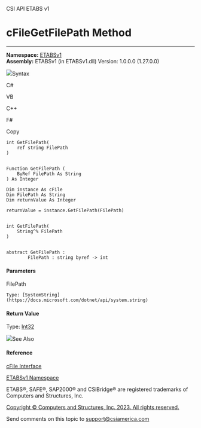 ﻿

CSI API ETABS v1

# cFileGetFilePath Method  
  
---  
  
**Namespace:** [ETABSv1](2780f1b8-2033-5289-2298-1cdb2a7508d9.htm)  
**Assembly:** ETABSv1 (in ETABSv1.dll) Version: 1.0.0.0 (1.27.0.0)

![](../icons/SectionExpanded.png)Syntax

C#

VB

C++

F#

Copy

    
    
    int GetFilePath(
    	ref string FilePath
    )
    
    
    Function GetFilePath ( 
    	ByRef FilePath As String
    ) As Integer
    
    Dim instance As cFile
    Dim FilePath As String
    Dim returnValue As Integer
    
    returnValue = instance.GetFilePath(FilePath)
    
    
    int GetFilePath(
    	String^% FilePath
    )
    
    
    abstract GetFilePath : 
            FilePath : string byref -> int 
    

#### Parameters

FilePath

    Type: [SystemString](https://docs.microsoft.com/dotnet/api/system.string)  

#### Return Value

Type: [Int32](https://docs.microsoft.com/dotnet/api/system.int32)

![](../icons/SectionExpanded.png)See Also

#### Reference

[cFile Interface](f6f938cb-b055-ca3e-0b01-e75804bd8885.htm)

[ETABSv1 Namespace](2780f1b8-2033-5289-2298-1cdb2a7508d9.htm)

ETABS®, SAFE®, SAP2000® and CSiBridge® are registered trademarks of Computers
and Structures, Inc.  

[Copyright © Computers and Structures, Inc. 2023. All rights
reserved.](http://www.csiamerica.com)

Send comments on this topic to
[support@csiamerica.com](mailto:support%40csiamerica.com?Subject=CSI%20API%20ETABS%20v1)

